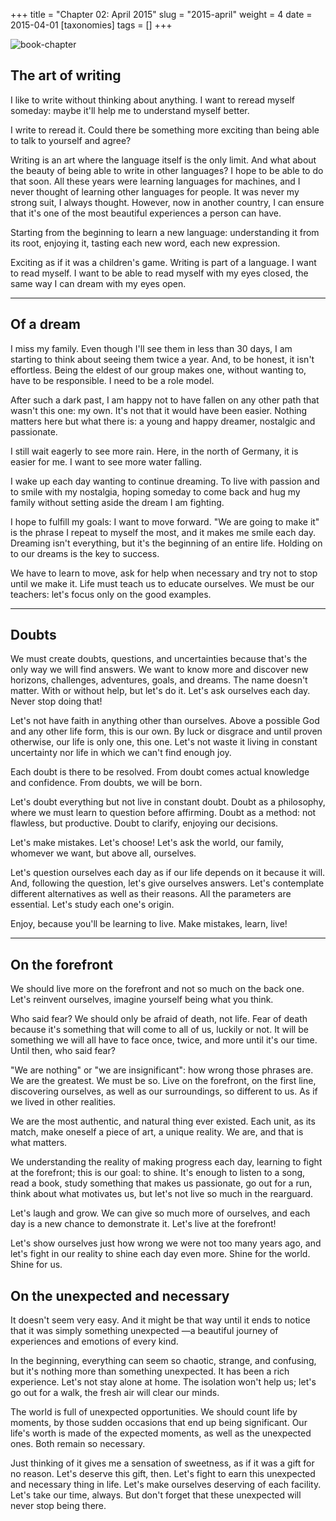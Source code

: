 +++
title = "Chapter 02: April 2015"
slug = "2015-april"
weight = 4
date = 2015-04-01
[taxonomies]
tags = []
+++

![book-chapter](/images/books/oeur/02.jpg)

## The art of writing

I like to write without thinking about anything. I want to reread myself someday: maybe it'll help me to understand myself better.

I write to reread it. Could there be something more exciting than being able to talk to yourself and agree?

Writing is an art where the language itself is the only limit. And what about the beauty of being able to write in other languages? I hope to be able to do that soon. All these years were learning languages for machines, and I never thought of learning other languages for people. It was never my strong suit, I always thought. However, now in another country, I can ensure that it's one of the most beautiful experiences a person can have.

Starting from the beginning to learn a new language: understanding it from its root, enjoying it, tasting each new word, each new expression.

Exciting as if it was a children's game. Writing is part of a language. I want to read myself. I want to be able to read myself with my eyes closed, the same way I can dream with my eyes open.

---

## Of a dream

I miss my family. Even though I'll see them in less than 30 days, I am starting to think about seeing them twice a year. And, to be honest, it isn't effortless. Being the eldest of our group makes one, without wanting to, have to be responsible. I need to be a role model.

After such a dark past, I am happy not to have fallen on any other path that wasn't this one: my own. It's not that it would have been easier. Nothing matters here but what there is: a young and happy dreamer, nostalgic and passionate.

I still wait eagerly to see more rain. Here, in the north of Germany, it is easier for me. I want to see more water falling.

I wake up each day wanting to continue dreaming. To live with passion and to smile with my nostalgia, hoping someday to come back and hug my family without setting aside the dream I am fighting.

I hope to fulfill my goals: I want to move forward. "We are going to make it" is the phrase I repeat to myself the most, and it makes me smile each day. Dreaming isn't everything, but it's the beginning of an entire life. Holding on to our dreams is the key to success.

We have to learn to move, ask for help when necessary and try not to stop until we make it. Life must teach us to educate ourselves. We must be our teachers: let's focus only on the good examples.

---

## Doubts

We must create doubts, questions, and uncertainties because that's the only way we will find answers. We want to know more and discover new horizons, challenges, adventures, goals, and dreams. The name doesn't matter. With or without help, but let's do it. Let's ask ourselves each day. Never stop doing that!

Let's not have faith in anything other than ourselves. Above a possible God and any other life form, this is our own. By luck or disgrace and until proven otherwise, our life is only one, this one. Let's not waste it living in constant uncertainty nor life in which we can't find enough joy.

Each doubt is there to be resolved. From doubt comes actual knowledge and confidence. From doubts, we will be born.

Let's doubt everything but not live in constant doubt. Doubt as a philosophy, where we must learn to question before affirming. Doubt as a method: not flawless, but productive. Doubt to clarify, enjoying our decisions.

Let's make mistakes. Let's choose! Let's ask the world, our family, whomever we want, but above all, ourselves.

Let's question ourselves each day as if our life depends on it because it will. And, following the question, let's give ourselves answers. Let's contemplate different alternatives as well as their reasons. All the parameters are essential. Let's study each one's origin.

Enjoy, because you'll be learning to live. Make mistakes, learn, live!

---

## On the forefront

We should live more on the forefront and not so much on the back one.
Let's reinvent ourselves, imagine yourself being what you think.

Who said fear? We should only be afraid of death, not life. Fear of death because it's something that will come to all of us, luckily or not. It will be something we will all have to face once, twice, and more until it's our time. Until then, who said fear?

"We are nothing" or "we are insignificant": how wrong those phrases are. We are the greatest. We must be so. Live on the forefront, on the first line, discovering ourselves, as well as our surroundings, so different to us. As if we lived in other realities.

We are the most authentic, and natural thing ever existed. Each unit, as its match, make oneself a piece of art, a unique reality. We are, and that is what matters.

We understanding the reality of making progress each day, learning to fight at the forefront; this is our goal: to shine. It's enough to listen to a song, read a book, study something that makes us passionate, go out for a run, think about what motivates us, but let's not live so much in the rearguard.

Let's laugh and grow. We can give so much more of ourselves, and each day is a new chance to demonstrate it. Let's live at the forefront!

Let's show ourselves just how wrong we were not too many years ago, and let's fight in our reality to shine each day even more. Shine for the world. Shine for us.


## On the unexpected and necessary

It doesn't seem very easy. And it might be that way until it ends to notice that it was simply something unexpected —a beautiful journey of experiences and emotions of every kind.

In the beginning, everything can seem so chaotic, strange, and confusing, but it's nothing more than something unexpected. It has been a rich experience. Let's not stay alone at home. The isolation won't help us; let's go out for a walk, the fresh air will clear our minds.

The world is full of unexpected opportunities. We should count life by moments, by those sudden occasions that end up being significant. Our life's worth is made of the expected moments, as well as the unexpected ones. Both remain so necessary.

Just thinking of it gives me a sensation of sweetness, as if it was a gift for no reason. Let's deserve this gift, then. Let's fight to earn this unexpected and necessary thing in life. Let's make ourselves deserving of each facility. Let's take our time, always. But don't forget that these unexpected will never stop being there.

